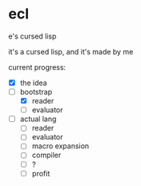 # ecl

e's cursed lisp

it's a cursed lisp, and it's made by me

current progress:
- [x] the idea
- [ ] bootstrap
	- [x] reader
	- [ ] evaluator
- [ ] actual lang
	- [ ] reader
	- [ ] evaluator
	- [ ] macro expansion
	- [ ] compiler
	- [ ] ?
	- [ ] profit
